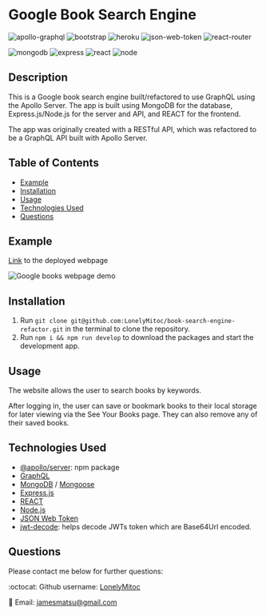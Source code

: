 # Google Book Search Engine

![apollo-graphql](https://img.shields.io/badge/Apollo%20GraphQL-311C87?&style=for-the-badge&logo=Apollo%20GraphQL&logoColor=white)
![bootstrap](https://img.shields.io/badge/Bootstrap-563D7C?style=for-the-badge&logo=bootstrap&logoColor=white)
![heroku](https://img.shields.io/badge/Heroku-430098?style=for-the-badge&logo=heroku&logoColor=white)
![json-web-token](https://img.shields.io/badge/JWT-000000?style=for-the-badge&logo=JSON%20web%20tokens&logoColor=white)
![react-router](https://img.shields.io/badge/React_Router-CA4245?style=for-the-badge&logo=react-router&logoColor=white)

![mongodb](https://img.shields.io/badge/MongoDB-4EA94B?style=for-the-badge&logo=mongodb&logoColor=white)
![express](https://img.shields.io/badge/Express.js-000000?style=for-the-badge&logo=express&logoColor=white)
![react](https://img.shields.io/badge/React-20232A?style=for-the-badge&logo=react&logoColor=61DAFB)
![node](https://img.shields.io/badge/Node.js-339933?style=for-the-badge&logo=nodedotjs&logoColor=white)
## Description

This is a Google book search engine built/refactored to use GraphQL using the Apollo Server. The app is built using MongoDB for the database, Express.js/Node.js for the server and API, and REACT for the frontend.

The app was originally created with a RESTful API, which was refactored to be a GraphQL API built with Apollo Server.

## Table of Contents
- [Example](#example)
- [Installation](#installation)
- [Usage](#usage)
- [Technologies Used](technologies-used)
- [Questions](#questions)

## Example
[Link]() to the deployed webpage

![Google books webpage demo]()

## Installation
1. Run `git clone git@github.com:LonelyMitoc/book-search-engine-refactor.git` in the terminal to clone the repository.
2. Run `npm i && npm run develop` to download the packages and start the development app.

## Usage
The website allows the user to search books by keywords. 

After logging in, the user can save or bookmark books to their local storage for later viewing via the See Your Books page. They can also remove any of their saved books.

## Technologies Used
- [@apollo/server](https://www.npmjs.com/package/@apollo/server): npm package
- [GraphQL](https://graphql.org/)
- [MongoDB](https://www.mongodb.com/) / [Mongoose](https://mongoosejs.com/)
- [Express.js](https://expressjs.com/)
- [REACT](https://reactjs.org/)
- [Node.js](https://nodejs.org/en/about/)
- [JSON Web Token](https://jwt.io/)
- [jwt-decode](https://www.npmjs.com/package/jwt-decode): helps decode JWTs token which are Base64Url encoded.

## Questions
Please contact me below for further questions:

:octocat: Github username: [LonelyMitoc](https://github.com/LonelyMitoc)

:e-mail: Email: jamesmatsu@gmail.com